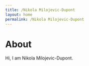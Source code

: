 ```yaml
---
title: /Nikola Milojevic-Dupont
layout: home
permalink: /Nikola Milojevic-Dupont
---
```


# About

Hi, I am Nikola Milojevic-Dupont.